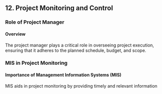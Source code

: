 
## 12. Project Monitoring and Control

### Role of Project Manager

#### Overview
The project manager plays a critical role in overseeing project execution, ensuring that it adheres to the planned schedule, budget, and scope.

### MIS in Project Monitoring

#### Importance of Management Information Systems (MIS)
MIS aids in project monitoring by providing timely and relevant information